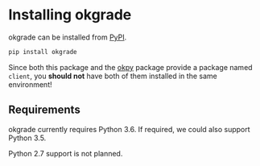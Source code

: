 # Installing okgrade

okgrade can be installed from [PyPI](https://pypi.org/project/okgrade).

```bash
pip install okgrade
```

Since both this package and the [okpy](https://pypi.org/project/okpy/) package
provide a package named `client`, you **should not** have both of them installed
in the same environment!

## Requirements

okgrade currently requires Python 3.6. If required, we could also
support Python 3.5.

Python 2.7 support is not planned.